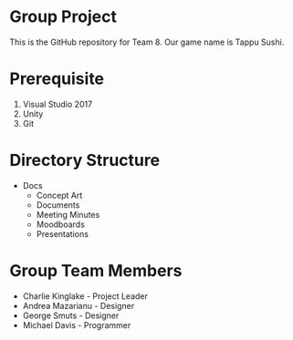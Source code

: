 # Group Project
This is the GitHub repository for Team 8. Our game name is Tappu Sushi.

# Prerequisite
1. Visual Studio 2017
2. Unity
3. Git

# Directory Structure
- Docs
  - Concept Art
  - Documents
  - Meeting Minutes
  - Moodboards
  - Presentations

# Group Team Members
* Charlie Kinglake - Project Leader
* Andrea Mazarianu - Designer
* George Smuts - Designer
* Michael Davis - Programmer
